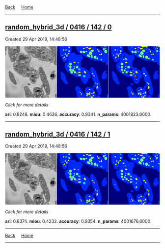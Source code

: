 
[Back](..)&nbsp;&nbsp;&nbsp;&nbsp;&nbsp;[Home](https://leapmanlab.github.io/snapshots)

---

<div class="summary"><a href="0"><h2>random_hybrid_3d / 0416 / 142 / 0</h2></a><p>Created 29 Apr 2019, 14:48:56
</p><a href="0"><img src="0/media/summary.png" align="center"></a><p>
<i>Click for more details</i>
</p></div>

**ari**: 0.8248. **miou**: 0.4626. **accuracy**: 0.9341. **n_params**: 4001823.0000. 

---

<div class="summary"><a href="1"><h2>random_hybrid_3d / 0416 / 142 / 1</h2></a><p>Created 29 Apr 2019, 14:48:56
</p><a href="1"><img src="1/media/summary.png" align="center"></a><p>
<i>Click for more details</i>
</p></div>

**ari**: 0.8374. **miou**: 0.4232. **accuracy**: 0.9354. **n_params**: 4001676.0000. 

---

[Back](..)&nbsp;&nbsp;&nbsp;&nbsp;&nbsp;[Home](https://leapmanlab.github.io/snapshots)

---